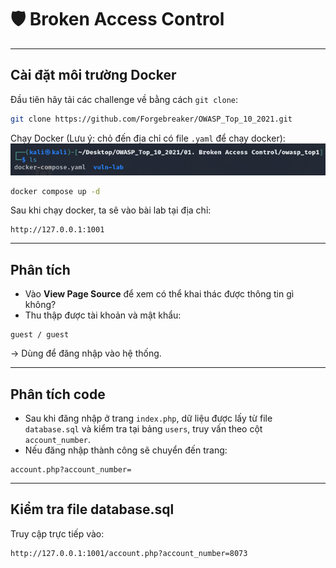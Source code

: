 
# 🛡️ Broken Access Control

---

## Cài đặt môi trường Docker

Đầu tiên hãy tải các challenge về bằng cách `git clone`:

```bash
git clone https://github.com/Forgebreaker/OWASP_Top_10_2021.git
```

Chạy Docker (Lưu ý: chỏ đến địa chỉ có file `.yaml` để chạy docker):
![Mô tả ảnh](images/Picture1.png)
```bash
docker compose up -d
```

Sau khi chạy docker, ta sẽ vào bài lab tại địa chỉ:

```
http://127.0.0.1:1001
```

---

## Phân tích

- Vào **View Page Source** để xem có thể khai thác được thông tin gì không?
- Thu thập được tài khoản và mật khẩu:

```
guest / guest
```

→ Dùng để đăng nhập vào hệ thống.

---

## Phân tích code

- Sau khi đăng nhập ở trang `index.php`, dữ liệu được lấy từ file `database.sql` và kiểm tra tại bảng `users`, truy vấn theo cột `account_number`.
- Nếu đăng nhập thành công sẽ chuyển đến trang:

```
account.php?account_number=
```

---

## Kiểm tra file database.sql

Truy cập trực tiếp vào:

```
http://127.0.0.1:1001/account.php?account_number=8073
```
